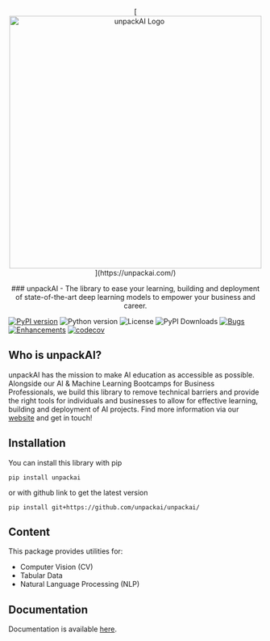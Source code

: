 <p align="center">
[<img src="https://unpackai.github.io/unpackai_logo.svg" alt="unpackAI Logo" width="500"/>](https://unpackai.com/)
</p>

<center> ### unpackAI - The library to ease your learning, building and deployment of state-of-the-art deep learning models to empower your business and career. </center>


[![PyPI version](https://img.shields.io/pypi/v/unpackai)](https://pypi.org/project/unpackai/)
![Python version](https://img.shields.io/pypi/pyversions/unpackai)
![License](https://img.shields.io/github/license/unpackai/unpackai)
![PyPI Downloads](https://img.shields.io/pypi/dm/unpackai)
[![Bugs](https://img.shields.io/github/issues/unpackai/unpackai/bug)](https://github.com/unpackai/unpackai/issues?q=is%3Aissue+is%3Aopen+-label%3A"enhancement")
[![Enhancements](https://img.shields.io/github/issues/unpackai/unpackai/enhancement)](https://github.com/unpackai/unpackai/issues?q=is%3Aissue+is%3Aopen+label%3A"enhancement")
[![codecov](https://codecov.io/gh/unpackAI/unpackai/branch/main/graph/badge.svg)](https://codecov.io/gh/unpackAI/unpackai)

## Who is unpackAI?

unpackAI has the mission to make AI education as accessible as possible. Alongside our AI & Machine Learning Bootcamps for Business Professionals, we build this library to remove technical barriers and provide the right tools for individuals and businesses to allow for effective learning, building and deployment of AI projects. Find more information via our [website](https://unpackai.com/) and get in touch!

## Installation

You can install this library with pip

```shell
pip install unpackai
```

or with github link to get the latest version

```shell
pip install git+https://github.com/unpackai/unpackai/
```

## Content

This package provides utilities for:

* Computer Vision (CV)
* Tabular Data
* Natural Language Processing (NLP)

## Documentation

Documentation is available [here](https://unpackai.github.io/unpackai).
